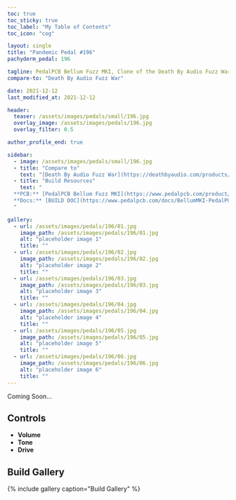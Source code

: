 ```yaml
---
toc: true
toc_sticky: true
toc_label: "My Table of Contents"
toc_icon: "cog"

layout: single
title: "Pandemic Pedal #196"
pachyderm_pedal: 196

tagline: PedalPCB Bellum Fuzz MKI, Clone of the Death By Audio Fuzz War<br>"" - 
compare-to: "Death By Audio Fuzz War"

date: 2021-12-12
last_modified_at: 2021-12-12

header:
  teaser: /assets/images/pedals/small/196.jpg
  overlay_image: /assets/images/pedals/196.jpg
  overlay_filter: 0.5

author_profile_end: true

sidebar:
  - image: /assets/images/pedals/small/196.jpg
  - title: "Compare to"
    text: "[Death By Audio Fuzz War](https://deathbyaudio.com/products/fuzz-war)"
  - title: "Build Resources"
    text: "
  **PCB:** [PedalPCB Bellum Fuzz MKI](https://www.pedalpcb.com/product/pcb363/)<br>
  **Docs:** [BUILD DOC](https://www.pedalpcb.com/docs/BellumMKI-PedalPCB.pdf)
  "

gallery:
  - url: /assets/images/pedals/196/01.jpg
    image_path: /assets/images/pedals/196/01.jpg
    alt: "placeholder image 1"
    title: ""
  - url: /assets/images/pedals/196/02.jpg
    image_path: /assets/images/pedals/196/02.jpg
    alt: "placeholder image 2"
    title: ""
  - url: /assets/images/pedals/196/03.jpg
    image_path: /assets/images/pedals/196/03.jpg
    alt: "placeholder image 3"
    title: ""
  - url: /assets/images/pedals/196/04.jpg
    image_path: /assets/images/pedals/196/04.jpg
    alt: "placeholder image 4"
    title: ""
  - url: /assets/images/pedals/196/05.jpg
    image_path: /assets/images/pedals/196/05.jpg
    alt: "placeholder image 5"
    title: ""
  - url: /assets/images/pedals/196/06.jpg
    image_path: /assets/images/pedals/196/06.jpg
    alt: "placeholder image 6"
    title: ""
---
```




Coming Soon...

## Controls

* **Volume**
* **Tone**
* **Drive**

## Build Gallery

{% include gallery caption="Build Gallery" %}
